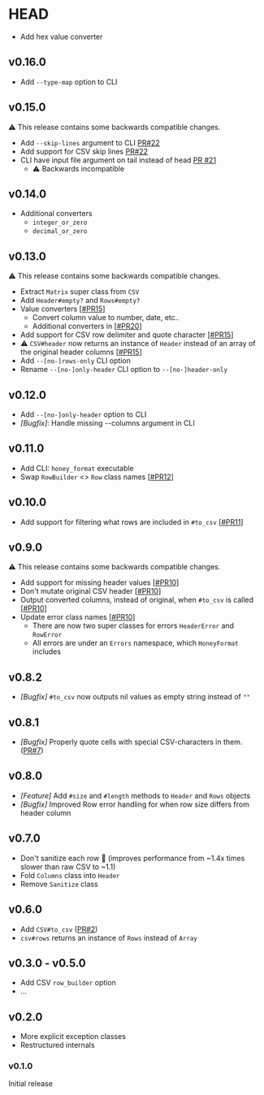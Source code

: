 # HEAD

* Add hex value converter

## v0.16.0

* Add `--type-map` option to CLI

## v0.15.0

:warning: This release contains some backwards compatible changes.

* Add `--skip-lines` argument to CLI [PR#22](https://github.com/buren/honey_format/pull/22)
* Add support for CSV skip lines [PR#22](https://github.com/buren/honey_format/pull/22)
* CLI have input file argument on tail instead of head [PR #21](https://github.com/buren/honey_format/pull/21)
  - :warning: Backwards incompatible

## v0.14.0

* Additional converters
  + `integer_or_zero`
  + `decimal_or_zero`

## v0.13.0

:warning: This release contains some backwards compatible changes.

* Extract `Matrix` super class from `CSV`
* Add `Header#empty?` and `Rows#empty?`
* Value converters [[#PR15](https://github.com/buren/honey_format/pull/15)]
  + Convert column value to number, date, etc..
  + Additional converters in [[#PR20](https://github.com/buren/honey_format/pull/20)]
* Add support for CSV row delimiter and quote character [[#PR15](https://github.com/buren/honey_format/pull/15)]
* :warning: `CSV#header` now returns an instance of `Header` instead of an array of the original header columns [[#PR15](https://github.com/buren/honey_format/pull/15)]
* Add `--[no-]rows-only` CLI option
* Rename `--[no-]only-header` CLI option to `--[no-]header-only`

## v0.12.0

* Add `--[no-]only-header` option to CLI
* _[Bugfix]_: Handle missing --columns argument in CLI

## v0.11.0

* Add CLI: `honey_format` executable
* Swap `RowBuilder` <> `Row` class names [[#PR12](https://github.com/buren/honey_format/pull/12)]

## v0.10.0

* Add support for filtering what rows are included in `#to_csv` [[#PR11](https://github.com/buren/honey_format/pull/11)]

## v0.9.0

:warning: This release contains some backwards compatible changes.

* Add support for missing header values [[#PR10](https://github.com/buren/honey_format/pull/10)]
* Don't mutate original CSV header [[#PR10](https://github.com/buren/honey_format/pull/10)]
* Output converted columns, instead of original, when `#to_csv` is called [[#PR10](https://github.com/buren/honey_format/pull/10)]
* Update error class names [[#PR10](https://github.com/buren/honey_format/pull/10)]
  - There are now two super classes for errors `HeaderError` and `RowError`
  - All errors are under an `Errors` namespace, which `HoneyFormat` includes

## v0.8.2

* _[Bugfix]_ `#to_csv` now outputs nil values as empty string instead of `""`

## v0.8.1

* _[Bugfix]_ Properly quote cells with special CSV-characters in them. ([PR#7](https://github.com/buren/honey_format/pull/7))

## v0.8.0

* _[Feature]_ Add `#size` and `#length` methods to `Header` and `Rows` objects
* _[Bugfix]_ Improved Row error handling for when row size differs from header column


## v0.7.0

* Don't sanitize each row :rocket: (improves performance from ~1.4x times slower than raw CSV to ~1.1)
* Fold `Columns` class into `Header`
* Remove `Sanitize` class

## v0.6.0

* Add `CSV#to_csv` ([PR#2](https://github.com/buren/honey_format/pull/2))
* `csv#rows` returns an instance of `Rows` instead of `Array`

## v0.3.0 - v0.5.0

* Add CSV `row_builder` option
* ...

## v0.2.0

* More explicit exception classes
* Restructured internals

### v0.1.0

Initial release
